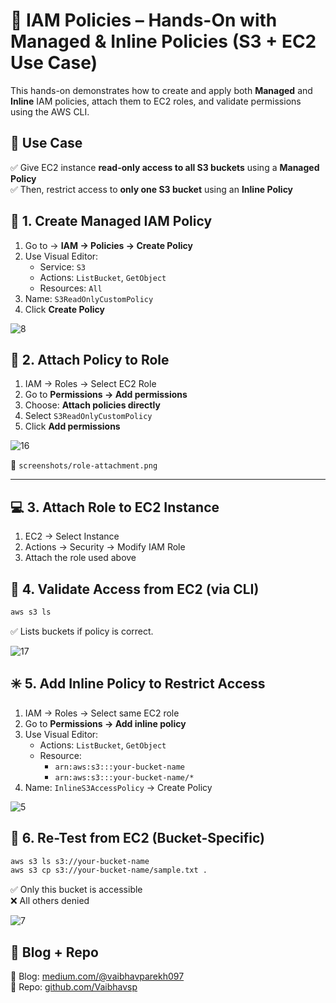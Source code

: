 # 🔐 IAM Policies – Hands-On with Managed & Inline Policies (S3 + EC2 Use Case)

This hands-on demonstrates how to create and apply both **Managed** and **Inline** IAM policies, attach them to EC2 roles, and validate permissions using the AWS CLI.


## 📌 Use Case

✅ Give EC2 instance **read-only access to all S3 buckets** using a **Managed Policy**  
✅ Then, restrict access to **only one S3 bucket** using an **Inline Policy**


## 🧱 1. Create Managed IAM Policy

1. Go to → **IAM → Policies → Create Policy**
2. Use Visual Editor:
   - Service: `S3`
   - Actions: `ListBucket`, `GetObject`
   - Resources: `All`
3. Name: `S3ReadOnlyCustomPolicy`
4. Click **Create Policy**

![8](https://github.com/user-attachments/assets/b69b5f04-6b20-44ad-9e10-d0167b28a097)


## 🔧 2. Attach Policy to Role

1. IAM → Roles → Select EC2 Role  
2. Go to **Permissions → Add permissions**  
3. Choose: **Attach policies directly**  
4. Select `S3ReadOnlyCustomPolicy`  
5. Click **Add permissions**

![16](https://github.com/user-attachments/assets/5cbdb04a-af0b-4d43-9124-ca9e26b186d8)

📸 `screenshots/role-attachment.png`

---

## 💻 3. Attach Role to EC2 Instance

1. EC2 → Select Instance  
2. Actions → Security → Modify IAM Role  
3. Attach the role used above


## 🧪 4. Validate Access from EC2 (via CLI)

```bash
aws s3 ls
```

✅ Lists buckets if policy is correct.

![17](https://github.com/user-attachments/assets/dbf93bc9-c207-411c-8a39-11b6652dc3fe)


## ✳️ 5. Add Inline Policy to Restrict Access

1. IAM → Roles → Select same EC2 role  
2. Go to **Permissions → Add inline policy**  
3. Use Visual Editor:
   - Actions: `ListBucket`, `GetObject`
   - Resource:
     - `arn:aws:s3:::your-bucket-name`
     - `arn:aws:s3:::your-bucket-name/*`
4. Name: `InlineS3AccessPolicy` → Create Policy

![5](https://github.com/user-attachments/assets/f9d00618-1158-4198-8901-756d61fbd97f)


## 🚀 6. Re-Test from EC2 (Bucket-Specific)

```bash
aws s3 ls s3://your-bucket-name
aws s3 cp s3://your-bucket-name/sample.txt .
```

✅ Only this bucket is accessible  
❌ All others denied

![7](https://github.com/user-attachments/assets/bab4557a-dabe-4876-b536-8890d31490b0)


## 🔗 Blog + Repo

📝 Blog: [medium.com/@vaibhavparekh097](https://medium.com/@vaibhavparekh097)  
📁 Repo: [github.com/Vaibhavsp](https://github.com/Vaibhavsp)
